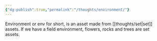 ```yaml
---
{"dg-publish":true,"permalink":"/thoughts/environment/"}
---
```


Environment or env for short, is an asset made from [[thoughts/set\|set]] assets. If we have a field environment, flowers, rocks and trees are set assets.